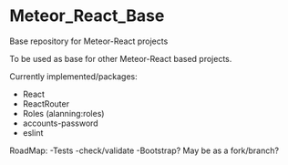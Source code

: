 # Meteor_React_Base
Base repository for Meteor-React projects

To be used as base for other Meteor-React based projects.

Currently implemented/packages:
- React
- ReactRouter
- Roles (alanning:roles)
- accounts-password
- eslint

RoadMap:
-Tests
-check/validate
-Bootstrap? May be as a fork/branch?
